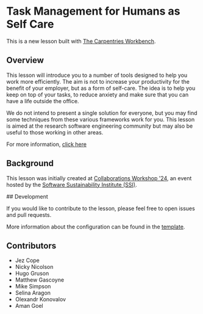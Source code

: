 # Task Management for Humans as Self Care

This is a new lesson built with [The Carpentries Workbench][workbench]. 

## Overview

This lesson will introduce you to a number of tools designed to help you work more efficiently. 
The aim is not to increase your productivity for the benefit of your employer,
but as a form of self-care. The idea is to help you keep on top of your tasks, to reduce anxiety
and make sure that you can have a life outside the office.  
   
We do not intend to present a single solution for everyone, but you may find some techniques 
from these various frameworks work for you. This lesson is aimed at the research software engineering 
community but may also be useful to those working in other areas.

For more information, [click here](/episodes/introduction.md)

## Background

This lesson was initially created at 
[Collaborations Workshop '24](https://www.software.ac.uk/workshop/collaborations-workshop-2024-cw24), 
an event hosted by the [Software Sustainability Institute (SSI)](https://www.software.ac.uk/).

## Development

If you would like to contribute to the lesson, please feel free to open issues and pull requests.

More information about the configuration can be found in the [template](https://github.com/carpentries/workbench-template-md?tab=readme-ov-file#configure-a-new-lesson).

## Contributors

- Jez Cope
- Nicky Nicolson
- Hugo Gruson
- Matthew Gascoyne
- Mike Simpson
- Selina Aragon
- Olexandr Konovalov
- Aman Goel

[workbench]: https://carpentries.github.io/sandpaper-docs


